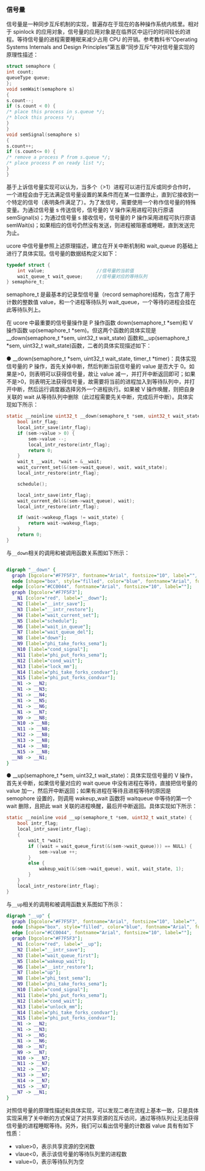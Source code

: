 ### 信号量

信号量是一种同步互斥机制的实现，普遍存在于现在的各种操作系统内核里。相对于 spinlock
的应用对象，信号量的应用对象是在临界区中运行的时间较长的进程。等待信号量的进程需要睡眠来减少占用
CPU 的开销。参考教科书“Operating Systems Internals and Design
Principles”第五章“同步互斥”中对信号量实现的原理性描述：

```c
struct semaphore {
int count;
queueType queue;
};
void semWait(semaphore s)
{
s.count--;
if (s.count < 0) {
/* place this process in s.queue */;
/* block this process */;
}
}
void semSignal(semaphore s)
{
s.count++;
if (s.count<= 0) {
/* remove a process P from s.queue */;
/* place process P on ready list */;
}
}
```

基于上诉信号量实现可以认为，当多个（\>1）进程可以进行互斥或同步合作时，一个进程会由于无法满足信号量设置的某条件而在某一位置停止，直到它接收到一个特定的信号（表明条件满足了）。为了发信号，需要使用一个称作信号量的特殊变量。为通过信号量 s 传送信号，信号量的 V 操作采用进程可执行原语 semSignal(s)；为通过信号量 s 接收信号，信号量的 P 操作采用进程可执行原语 semWait(s)；如果相应的信号仍然没有发送，则进程被阻塞或睡眠，直到发送完为止。

ucore 中信号量参照上述原理描述，建立在开关中断机制和 wait_queue 的基础上进行了具体实现。信号量的数据结构定义如下：

```c
typedef struct {
    int value;                   //信号量的当前值
    wait_queue_t wait_queue;     //信号量对应的等待队列
} semaphore_t;
```

semaphore_t 是最基本的记录型信号量（record
semaphore)结构，包含了用于计数的整数值 value，和一个进程等待队列 wait_queue，一个等待的进程会挂在此等待队列上。

在 ucore 中最重要的信号量操作是 P 操作函数 down(semaphore_t \*sem)和 V 操作函数 up(semaphore_t \*sem)。但这两个函数的具体实现是\_\_down(semaphore_t \*sem, uint32_t wait_state) 函数和\_\_up(semaphore_t \*sem, uint32_t wait_state)函数，二者的具体实现描述如下：

● \_\_down(semaphore_t \*sem, uint32_t wait_state, timer_t \*timer)：具体实现信号量的 P 操作，首先关掉中断，然后判断当前信号量的 value 是否大于 0。如果是\>0，则表明可以获得信号量，故让 value 减一，并打开中断返回即可；如果不是\>0，则表明无法获得信号量，故需要将当前的进程加入到等待队列中，并打开中断，然后运行调度器选择另外一个进程执行。如果被 V 操作唤醒，则把自身关联的 wait 从等待队列中删除（此过程需要先关中断，完成后开中断）。具体实现如下所示：

```c
static __noinline uint32_t __down(semaphore_t *sem, uint32_t wait_state) {
    bool intr_flag;
    local_intr_save(intr_flag);
    if (sem->value > 0) {
        sem->value --;
        local_intr_restore(intr_flag);
        return 0;
    }
    wait_t __wait, *wait = &__wait;
    wait_current_set(&(sem->wait_queue), wait, wait_state);
    local_intr_restore(intr_flag);

    schedule();

    local_intr_save(intr_flag);
    wait_current_del(&(sem->wait_queue), wait);
    local_intr_restore(intr_flag);

    if (wait->wakeup_flags != wait_state) {
        return wait->wakeup_flags;
    }
    return 0;
}
```

与`__down`相关的调用和被调用函数关系图如下所示：

```dot

digraph "__down" {
  graph [bgcolor="#F7F5F3", fontname="Arial", fontsize="10", label="", rankdir="LR"];
  node [shape="box", style="filled", color="blue", fontname="Arial", fontsize="10", fillcolor="white", label=""];
  edge [color="#CC0044", fontname="Arial", fontsize="10", label=""];
  graph [bgcolor="#F7F5F3"];
  __N1 [color="red", label="__down"];
  __N2 [label="__intr_save"];
  __N3 [label="__intr_restore"];
  __N4 [label="wait_current_set"];
  __N5 [label="schedule"];
  __N6 [label="wait_in_queue"];
  __N7 [label="wait_queue_del"];
  __N8 [label="down"];
  __N9 [label="phi_take_forks_sema"];
  __N10 [label="cond_signal"];
  __N11 [label="phi_put_forks_sema"];
  __N12 [label="cond_wait"];
  __N13 [label="lock_mm"];
  __N14 [label="phi_take_forks_condvar"];
  __N15 [label="phi_put_forks_condvar"];
  __N1 -> __N2;
  __N1 -> __N3;
  __N1 -> __N4;
  __N1 -> __N5;
  __N1 -> __N6;
  __N1 -> __N7;
  __N9 -> __N8;
  __N10 -> __N8;
  __N11 -> __N8;
  __N12 -> __N8;
  __N13 -> __N8;
  __N14 -> __N8;
  __N15 -> __N8;
  __N8 -> __N1;
}
```

● \_\_up(semaphore_t \*sem, uint32_t
wait_state)：具体实现信号量的 V 操作，首先关中断，如果信号量对应的 wait
queue 中没有进程在等待，直接把信号量的 value 加一，然后开中断返回；如果有进程在等待且进程等待的原因是 semophore 设置的，则调用 wakeup_wait 函数将 waitqueue 中等待的第一个 wait 删除，且把此 wait 关联的进程唤醒，最后开中断返回。具体实现如下所示：

```c
static __noinline void __up(semaphore_t *sem, uint32_t wait_state) {
    bool intr_flag;
    local_intr_save(intr_flag);
    {
        wait_t *wait;
        if ((wait = wait_queue_first(&(sem->wait_queue))) == NULL) {
            sem->value ++;
        }
        else {
            wakeup_wait(&(sem->wait_queue), wait, wait_state, 1);
        }
    }
    local_intr_restore(intr_flag);
}
```

与`__up`相关的调用和被调用函数关系图如下所示：

```dot
digraph "__up" {
  graph [bgcolor="#F7F5F3", fontname="Arial", fontsize="10", label="", rankdir="LR"];
  node [shape="box", style="filled", color="blue", fontname="Arial", fontsize="10", fillcolor="white", label=""];
  edge [color="#CC0044", fontname="Arial", fontsize="10", label=""];
  graph [bgcolor="#F7F5F3"];
  __N1 [color="red", label="__up"];
  __N2 [label="__intr_save"];
  __N3 [label="wait_queue_first"];
  __N5 [label="wakeup_wait"];
  __N6 [label="__intr_restore"];
  __N7 [label="up"];
  __N8 [label="phi_test_sema"];
  __N9 [label="phi_take_forks_sema"];
  __N10 [label="cond_signal"];
  __N11 [label="phi_put_forks_sema"];
  __N12 [label="cond_wait"];
  __N13 [label="unlock_mm"];
  __N14 [label="phi_take_forks_condvar"];
  __N15 [label="phi_put_forks_condvar"];
  __N1 -> __N2;
  __N1 -> __N3;
  __N1 -> __N5;
  __N1 -> __N6;
  __N8 -> __N7;
  __N9 -> __N7;
  __N10 -> __N7;
  __N11 -> __N7;
  __N12 -> __N7;
  __N13 -> __N7;
  __N14 -> __N7;
  __N15 -> __N7;
  __N7 -> __N1;
}

```

对照信号量的原理性描述和具体实现，可以发现二者在流程上基本一致，只是具体实现采用了关中断的方式保证了对共享资源的互斥访问，通过等待队列让无法获得信号量的进程睡眠等待。另外，我们可以看出信号量的计数器 value 具有有如下性质：

- value\>0，表示共享资源的空闲数
- vlaue<0，表示该信号量的等待队列里的进程数
- value=0，表示等待队列为空
